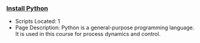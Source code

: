 ### [Install Python](https://www.apmonitor.com/pdc/index.php/Main/InstallPython)
- Scripts Located: 1
- Page Description: Python is a general-purpose programming language. It is used in this course for process dynamics and control.
